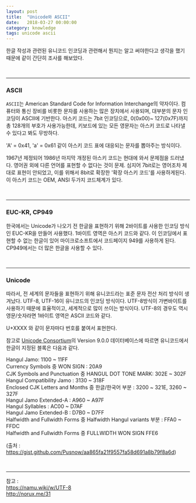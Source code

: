 ```yaml
---
layout: post
title:  "Unicode와 ASCII"
date:   2018-03-27 00:00:00
category: knowledge
tags: unicode ascii
---
```


한글 작성과 관련된 유니코드 인코딩과 관련해서 뭔지는 알고 써야한다고 생각을 했기 때문에 같이 간단히 조사를 해보았다.


<!-- more -->

<br>

---

### ASCII

`ASCII`는 American Standard Code for Information Interchange의 약자이다. 컴퓨터와 통신 장비를 비롯한 문자를 사용하는 많은 장치에서 사용되며, 대부분의 문자 인코딩이 ASCII에 기반한다. 아스키 코드는 7bit 인코딩으로, 0(0x00)~ 127(0x7F)까지 총 128개의 부호가 사용가능한데, 키보드에 있는 모든 영문자는 아스키 코드로 나타낼수 있다고 봐도 무방하다.

'A' = 0x41, 'a' = 0x61 같이 아스키 코드 표에 대응되는 문자를 뽑아주는 방식이다.

1967년 제정되어 1986년 마지막 개정된 아스키 코드는 현대에 와서 문제점을 드러냈다. 영어권 외에 다른 언어를 표현할 수 없다는 것이 문제.
심지어 7bit로는 영어조차 제대로 표현이 안되었고, 이를 위해서 8bit로 확장한 '확장 아스키 코드'를 사용하게된다. 이 아스키 코드는 OEM, ANSI 두가지 코드체계가 있다.

<br>

---

### EUC-KR, CP949

한국에서는 Unicode가 나오기 전 한글을 표현하기 위해 2바이트를 사용한 인코딩 방식인 EUC-KR을 만들어 사용했다. 1바이트 영역은 아스키 코드와 같다. 이 인코딩에서 표현할 수 없는 한글이 있어 마이크로소프트에서 코드페이지 949를 사용하게 된다. CP949에서는 더 많은 한글을 사용할 수 있다.

<br>

---

### Unicode

따라서, 전 세계의 문자들을 표현하기 위해 유니코드라는 표준 문자 전산 처리 방식이 생겨났다. UTF-8, UTF-16이 유니코드의 인코딩 방식이다. UTF-8방식이 가변바이트를 사용하기 때문에 효율적이고, 세계적으로 많이 쓰이는 방식이다. UTF-8의 경우도 역시 영문/숫자라면 1바이트 영역은 ASCII 코드와 같다.

U+XXXX 와 같이 문자마다 번호를 붙여서 표현한다.

참고로 [Unicode Consortium](http://www.unicode.org)의 Version 9.0.0 데이터베이스에 따르면 유니코드에서 한글이 지정된 블록은 다음과 같다.

>
Hangul Jamo: 1100 ~ 11FF  
Currency Symbols 중 WON SIGN : 20A9  
CJK Symbols and Punctuation 중 HANGUL DOT TONE MARK: 302E ~ 302F  
Hangul Compatibility Jamo : 3130 ~ 318F  
Enclosed CJK Letters and Months 중 한글/한국어 부분 : 3200 ~ 321E, 3260 ~ 327F  
Hangul Jamo Extended-A : A960 ~ A97F  
Hangul Syllables : AC00 ~ D7AF  
Hangul Jamo Extended-B : D7B0 ~ D7FF  
Halfwidth and Fullwidth Forms 중 Halfwidth Hangul variants 부분 : FFA0 ~ FFDC  
Halfwidth and Fullwidth Forms 중 FULLWIDTH WON SIGN FFE6  

(출처 : https://gist.github.com/Pusnow/aa865fa21f9557fa58d691a8b79f8a6d)  

>

<br>

---
참고 :  
https://namu.wiki/w/UTF-8  
http://norux.me/31